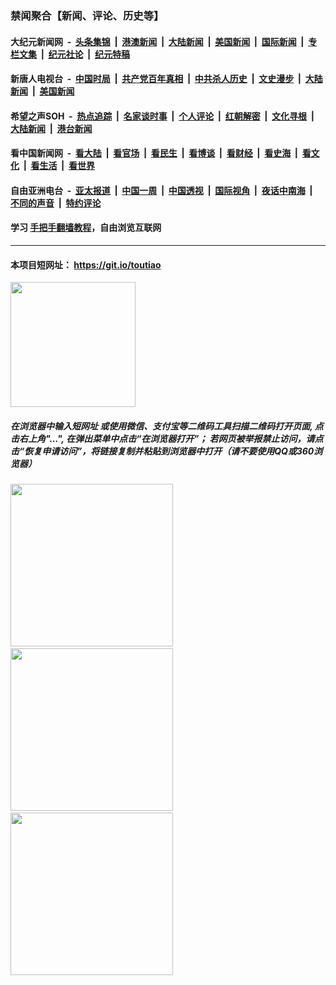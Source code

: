### 禁闻聚合【新闻、评论、历史等】

#### 大纪元新闻网 &nbsp;-&nbsp; [头条集锦](indexes/E头条集锦.md?t=02040922) &nbsp;|&nbsp; [港澳新闻](indexes/E港澳新闻.md?t=02040922)  &nbsp;|&nbsp; [大陆新闻](indexes/E大陆新闻.md?t=02040922) &nbsp;|&nbsp; [美国新闻](indexes/E美国新闻.md?t=02040922) &nbsp;|&nbsp; [国际新闻](indexes/E国际新闻.md?t=02040922) &nbsp;|&nbsp; [专栏文集](indexes/E专栏文集.md?t=02040922) &nbsp;|&nbsp; [纪元社论](indexes/E纪元社论.md?t=02040922) &nbsp;|&nbsp; [纪元特稿](indexes/E纪元特稿.md?t=02040922) 

#### 新唐人电视台 &nbsp;-&nbsp; [中国时局](indexes/N中国时局.md?t=02040922) &nbsp;|&nbsp; [共产党百年真相](indexes/N共产党百年真相.md?t=02040922) &nbsp;|&nbsp; [中共杀人历史](indexes/N中共杀人历史.md?t=02040922) &nbsp;|&nbsp; [文史漫步](indexes/N文史漫步.md?t=02040922) &nbsp;|&nbsp; [大陆新闻](indexes/N大陆新闻.md?t=02040922) &nbsp;|&nbsp; [美国新闻](indexes/N美国新闻.md?t=02040922)

#### 希望之声SOH &nbsp;-&nbsp; [热点追踪](indexes/H热点追踪.md?t=02040922) &nbsp;|&nbsp; [名家谈时事](indexes/H名家谈时事.md?t=02040922) &nbsp;|&nbsp; [个人评论](indexes/H个人评论.md?t=02040922)  &nbsp;|&nbsp; [红朝解密](indexes/H红朝解密.md?t=02040922) &nbsp;|&nbsp; [文化寻根](indexes/H文化寻根.md?t=02040922) &nbsp;|&nbsp; [大陆新闻](indexes/H大陆新闻.md?t=02040922) &nbsp;|&nbsp; [港台新闻](indexes/H港台新闻.md?t=02040922)

#### 看中国新闻网 &nbsp;-&nbsp; [看大陆](indexes/S看大陆.md?t=02040922) &nbsp;|&nbsp; [看官场](indexes/S看官场.md?t=02040922) &nbsp;|&nbsp; [看民生](indexes/S看民生.md?t=02040922)  &nbsp;|&nbsp; [看博谈](indexes/S看博谈.md?t=02040922) &nbsp;|&nbsp; [看财经](indexes/S看财经.md?t=02040922) &nbsp;|&nbsp; [看史海](indexes/S看史海.md?t=02040922) &nbsp;|&nbsp; [看文化](indexes/S看文化.md?t=02040922) &nbsp;|&nbsp; [看生活](indexes/S看生活.md?t=02040922) &nbsp;|&nbsp; [看世界](indexes/S看世界.md?t=02040922)

#### 自由亚洲电台 &nbsp;-&nbsp; [亚太报道](indexes/R亚太报道.md?t=02040922) &nbsp;|&nbsp; [中国一周](indexes/R中国一周.md?t=02040922) &nbsp;|&nbsp; [中国透视](indexes/R中国透视.md?t=02040922)  &nbsp;|&nbsp; [国际视角](indexes/R国际视角.md?t=02040922) &nbsp;|&nbsp; [夜话中南海](indexes/R夜话中南海.md?t=02040922) &nbsp;|&nbsp; [不同的声音](indexes/R不同的声音.md?t=02040922) &nbsp;|&nbsp; [特约评论](indexes/R特约评论.md?t=02040922)

#### 学习 [手把手翻墙教程](https://github.com/gfw-breaker/guides/wiki)，自由浏览互联网

----

#### 本项目短网址： https://git.io/toutiao
<img src="https://raw.githubusercontent.com/gfw-breaker/banned-news/master/scripts/img/qr.png" width="200px"/>  

##### 在浏览器中输入短网址 或使用微信、支付宝等二维码工具扫描二维码打开页面, 点击右上角"...", 在弹出菜单中点击“在浏览器打开”； 若网页被举报禁止访问，请点击“恢复申请访问”，将链接复制并粘贴到浏览器中打开（请不要使用QQ或360浏览器）

<img src="https://raw.githubusercontent.com/gfw-breaker/banned-news/master/scripts/img/1.png" width="260px"/> &nbsp; <img src="https://raw.githubusercontent.com/gfw-breaker/banned-news/master/scripts/img/2.png" width="260px"/> &nbsp; <img src="https://raw.githubusercontent.com/gfw-breaker/banned-news/master/scripts/img/3.png" width="260px"/>
